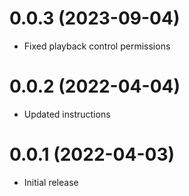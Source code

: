 # 0.0.3 (2023-09-04)

- Fixed playback control permissions

# 0.0.2 (2022-04-04)

- Updated instructions

# 0.0.1 (2022-04-03)

- Initial release
